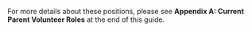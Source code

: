 For more details about these positions, please see __Appendix A: Current Parent Volunteer Roles__
at the end of this guide.
